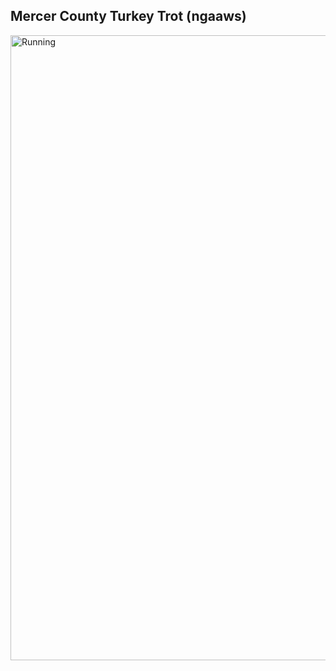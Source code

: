 ## Mercer County Turkey Trot (ngaaws)
<img width="1000" alt="Running" src="https://github.com/ngalter/ngaaws/blob/master/client/public/assets/run.jpg">
